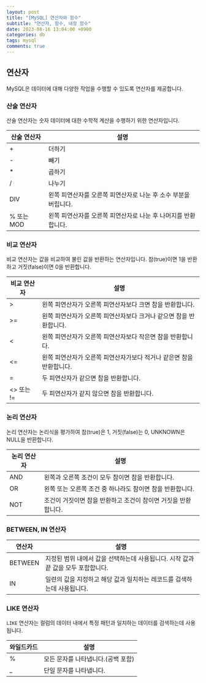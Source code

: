 ```yaml
---
layout: post
title: "[MySQL] 연산자와 함수"
subtitle: "연산자, 함수, 내장 함수"
date: 2023-08-16 13:04:00 +0900
categories: db
tags: mysql
comments: true
---
```


## 연산자

MySQL은 데이터에 대해 다양한 작업을 수행할 수 있도록 연산자를 제공합니다.

### 산술 연산자

산술 연산자는 숫자 데이터에 대한 수학적 계산을 수행하기 위한 연산자입니다.

| 산술 연산자 | 설명                                                            |
| ----------- | --------------------------------------------------------------- |
| +           | 더하기                                                          |
| -           | 빼기                                                            |
| \*          | 곱하기                                                          |
| /           | 나누기                                                          |
| DIV         | 왼쪽 피연산자를 오른쪽 피연산자로 나눈 후 소수 부분을 버립니다. |
| % 또는 MOD  | 왼쪽 피연산자를 오른쪽 피연산자로 나눈 후 나머지를 반환합니다.  |

### 비교 연산자

비교 연산자는 값을 비교하여 불린 값을 반환하는 연산자입니다. 참(true)이면 1을 반환하고 거짓(false)이면 0을 반환합니다.

| 비교 연산자 | 설명                                                                 |
| ----------- | -------------------------------------------------------------------- |
| >           | 왼쪽 피연산자가 오른쪽 피연산자보다 크면 참을 반환합니다.            |
| >=          | 왼쪽 피연산자가 오른쪽 피연산자보다 크거나 같으면 참을 반환합니다.   |
| <           | 왼쪽 피연산자가 오른쪽 피연산자보다 작은면 참을 반환합니다.          |
| <=          | 왼쪽 피연산자가 오른쪽 피연산자가보다 적거나 같은면 참을 반환합니다. |
| =           | 두 피연산자가 같으면 참을 반환합니다.                                |
| <> 또는 !=  | 두 피연산자가 같지 않으면 참을 반환합니다.                           |

### 논리 연산자

논리 연산자는 논리식을 평가하여 참(true)은 1, 거짓(false)는 0, UNKNOWN은 NULL을 반환합니다.

| 논리 연산자 | 설명                                                           |
| ----------- | -------------------------------------------------------------- |
| AND         | 왼쪽과 오른쪽 조건이 모두 참이면 참을 반환합니다.              |
| OR          | 왼쪽 또는 오른쪽 조건 중 하나라도 참이면 참을 반환합니다.      |
| NOT         | 조건이 거짓이면 참을 반환하고 조건이 참이면 거짓을 반환합니다. |

### BETWEEN, IN 연산자

| 연산자  | 설명                                                                              |
| ------- | --------------------------------------------------------------------------------- |
| BETWEEN | 지정된 범위 내에서 값을 선택하는데 사용됩니다. 시작 값과 끝 값을 모두 포함합니다. |
| IN      | 일련의 값을 지정하고 해당 값과 일치하는 레코드를 검색하는데 사용됩니다.           |

### LIKE 연산자

`LIKE` 연산자는 컬럼의 데이터 내에서 특정 패턴과 일치하는 데이터를 검색하는데 사용됩니다.

| 와일드카드 | 설명                               |
| ---------- | ---------------------------------- |
| %          | 모든 문자를 나타냅니다.(공백 포함) |
| \_         | 단일 문자를 나타냅니다.            |
